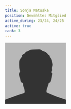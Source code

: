 ```yaml
---
title: Sonja Matuska
position: Gewähltes Mitglied
active_during: 23/24, 24/25
active: true
rank: 3
---
```

![Sonja Matuska](/assets/images/bio-photo.jpg)

